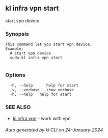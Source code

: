 ## kl infra vpn start

start vpn device

### Synopsis

```
This command let you start vpn device.
Example:
  # start vpn device
  sudo kl infra vpn start
	
```

### Options

```
  -h, --help      help for start
  -v, --verbose   show verbose
  -h, --help   help for start
```

### SEE ALSO

* [kl infra vpn](kl_infra_vpn.md)  - work with vpn

###### Auto generated by kl CLI on 24-January-2024
